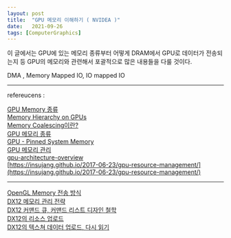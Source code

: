 ```yaml
---
layout: post
title:  "GPU 메모리 이해하기 ( NVIDEA )"
date:   2021-09-26
tags: [ComputerGraphics]
---
```


이 글에서는 GPU에 있는 메모리 종류부터 어떻게 DRAM에서 GPU로 데이터가 전송되는지 등 GPU의 메모리와 관련해서 포괄적으로 많은 내용들을 다룰 것이다.          

DMA , Memory Mapped IO, IO mapped IO

-----------------





refereucens :          

[GPU Memory 종류](https://mkblog.co.kr/2016/11/26/nvidia-gpu-memory-types/)         
[Memory Hierarchy on GPUs](https://mkblog.co.kr/2019/03/20/gpgpu-series-9-memory-hierarchy-on-gpus/)            
[Memory Coalescing이란?](https://mkblog.co.kr/2016/12/01/nvidia-gpu-memory-coalescing-coalesced-memory-access/)       
[GPU 메모리 종류](https://www.ce.jhu.edu/dalrymple/classes/602/Class13.pdf)          
[GPU - Pinned System Memory](https://mkblog.co.kr/2017/03/07/nvidia-gpu-pinned-host-memory-cuda/)      
[GPU 메모리 관리](https://gpuopen.com/wp-content/uploads/2018/05/gdc_2018_tutorial_memory_management_vulkan_dx12.pptx)            
[gpu-architecture-overview](https://insujang.github.io/2017-04-27/gpu-architecture-overview/)         
[https://insujang.github.io/2017-06-23/gpu-resource-management/](https://insujang.github.io/2017-06-23/gpu-resource-management/)          

----------------

[OpenGL Memory 전송 방식](https://www.seas.upenn.edu/~pcozzi/OpenGLInsights/OpenGLInsights-AsynchronousBufferTransfers.pdf)         
[DX12 메모리 관리 전략](https://docs.microsoft.com/ko-kr/windows/win32/direct3d12/memory-management-strategies)                                  
[DX12 커맨드 큐, 커맨드 리스트 디자인 철학](https://docs.microsoft.com/en-us/windows/win32/direct3d12/design-philosophy-of-command-queues-and-command-lists)           
[DX12의 리소스 업로드](https://docs.microsoft.com/en-us/windows/win32/direct3d12/uploading-resources)           
[DX12의 텍스쳐 데이터 업로드, 다시 읽기](https://docs.microsoft.com/en-us/windows/win32/direct3d12/upload-and-readback-of-texture-data)            

